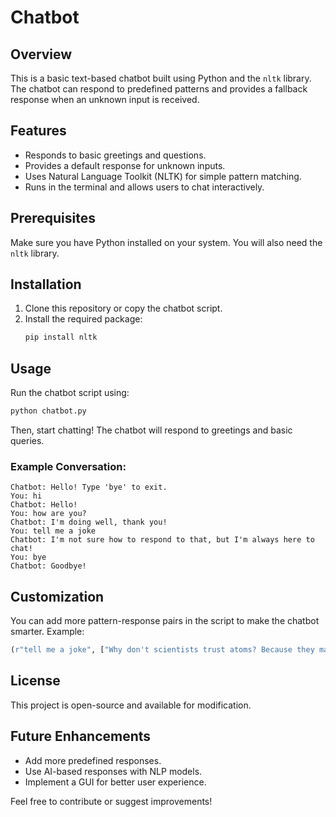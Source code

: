 # Chatbot

## Overview
This is a basic text-based chatbot built using Python and the `nltk` library. The chatbot can respond to predefined patterns and provides a fallback response when an unknown input is received.

## Features
- Responds to basic greetings and questions.
- Provides a default response for unknown inputs.
- Uses Natural Language Toolkit (NLTK) for simple pattern matching.
- Runs in the terminal and allows users to chat interactively.

## Prerequisites
Make sure you have Python installed on your system. You will also need the `nltk` library.

## Installation
1. Clone this repository or copy the chatbot script.
2. Install the required package:
   ```bash
   pip install nltk
   ```

## Usage
Run the chatbot script using:
```bash
python chatbot.py
```
Then, start chatting! The chatbot will respond to greetings and basic queries.

### Example Conversation:
```
Chatbot: Hello! Type 'bye' to exit.
You: hi
Chatbot: Hello!
You: how are you?
Chatbot: I'm doing well, thank you!
You: tell me a joke
Chatbot: I'm not sure how to respond to that, but I'm always here to chat!
You: bye
Chatbot: Goodbye!
```

## Customization
You can add more pattern-response pairs in the script to make the chatbot smarter.
Example:
```python
(r"tell me a joke", ["Why don't scientists trust atoms? Because they make up everything!"])
```

## License
This project is open-source and available for modification.

## Future Enhancements
- Add more predefined responses.
- Use AI-based responses with NLP models.
- Implement a GUI for better user experience.

Feel free to contribute or suggest improvements!

